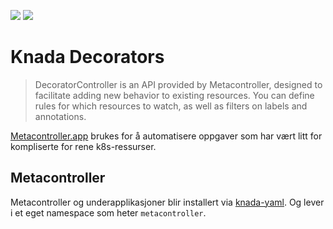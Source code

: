 ![](https://github.com/navikt/knada-decorators/workflows/Build%20and%20deploy%20Profile%20Watcher/badge.svg)
![](https://github.com/navikt/knada-decorators/workflows/Build%20and%20deploy%20Namespace%20Decorator/badge.svg)

Knada Decorators
===================

> DecoratorController is an API provided by Metacontroller, designed to facilitate adding new behavior to existing
> resources. You can define rules for which resources to watch, as well as filters on labels and annotations.

[Metacontroller.app](https://metacontroller.github.io/metacontroller/) brukes for å automatisere oppgaver som har vært litt for kompliserte for rene k8s-ressurser.

## Metacontroller

Metacontroller og underapplikasjoner blir installert via [knada-yaml](https://github.com/navikt/knada-yaml/). Og lever i et eget namespace som heter `metacontroller`.
